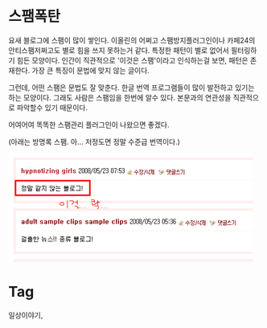 스팸폭탄
======

요새 블로그에 스팸이 많이 쌓인다. 이올린의 어쩌고 스팸방지플러그인이나 카페24의 안티스팸저쩌고도 별로 힘을 쓰지 못하는거 같다. 특정한 패턴이 별로 없어서 필터링하기 힘든 모양이다. 인간이 직관적으로 '이것은 스팸'이라고 인식하는걸 보면, 패턴은 존재한다. 가장 큰 특징이 문법에 맞지 않는 글이다.

그런데, 어떤 스팸은 문법도 잘 맞춘다. 한글 번역 프로그램들이 많이 발전하고 있기는 하는 모양이다. 그래도 사람은 스팸임을 한번에 알수 있다. 본문과의 연관성을 직관적으로 파악할수 있기 때문이다.

어여어여 똑똑한 스팸관리 플러그인이 나왔으면 좋겠다.

(아래는 방명록 스팸. 아... 저정도면 정말 수준급 번역이다.)

<img src="_img/reply-spam.png" />

Tag
====
일상이야기,